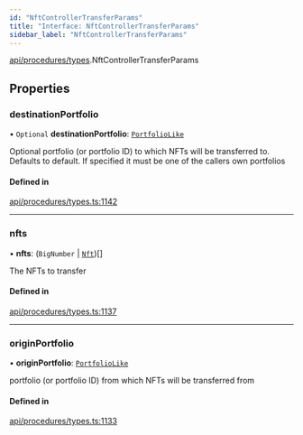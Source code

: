 ```yaml
---
id: "NftControllerTransferParams"
title: "Interface: NftControllerTransferParams"
sidebar_label: "NftControllerTransferParams"
---
```


[api/procedures/types](../../../../../modules/API/Procedures/Types/Types.md).NftControllerTransferParams

## Properties

### destinationPortfolio

• `Optional` **destinationPortfolio**: [`PortfolioLike`](../../../../../modules/API/Entities/Types/Types.md#portfoliolike)

Optional portfolio (or portfolio ID) to which NFTs will be transferred to. Defaults to default. If specified it must be one of the callers own portfolios

#### Defined in

[api/procedures/types.ts:1142](https://github.com/PolymeshAssociation/polymesh-sdk/blob/fbf6882d0/src/api/procedures/types.ts#L1142)

___

### nfts

• **nfts**: (`BigNumber` \| [`Nft`](../../../../../classes/API/Entities/Asset/NonFungible/Nft/Nft.md))[]

The NFTs to transfer

#### Defined in

[api/procedures/types.ts:1137](https://github.com/PolymeshAssociation/polymesh-sdk/blob/fbf6882d0/src/api/procedures/types.ts#L1137)

___

### originPortfolio

• **originPortfolio**: [`PortfolioLike`](../../../../../modules/API/Entities/Types/Types.md#portfoliolike)

portfolio (or portfolio ID) from which NFTs will be transferred from

#### Defined in

[api/procedures/types.ts:1133](https://github.com/PolymeshAssociation/polymesh-sdk/blob/fbf6882d0/src/api/procedures/types.ts#L1133)

